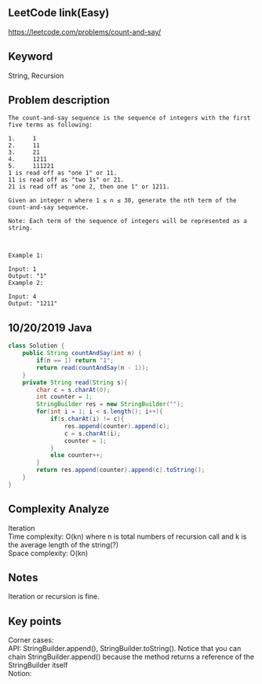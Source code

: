 ## LeetCode link(Easy)
https://leetcode.com/problems/count-and-say/

## Keyword
String, Recursion

## Problem description
```
The count-and-say sequence is the sequence of integers with the first five terms as following:

1.     1
2.     11
3.     21
4.     1211
5.     111221
1 is read off as "one 1" or 11.
11 is read off as "two 1s" or 21.
21 is read off as "one 2, then one 1" or 1211.

Given an integer n where 1 ≤ n ≤ 30, generate the nth term of the count-and-say sequence.

Note: Each term of the sequence of integers will be represented as a string.

 

Example 1:

Input: 1
Output: "1"
Example 2:

Input: 4
Output: "1211"
```

## 10/20/2019 Java

```java
class Solution {
    public String countAndSay(int n) {
        if(n == 1) return "1";
        return read(countAndSay(n - 1));
    }
    private String read(String s){
        char c = s.charAt(0);
        int counter = 1;
        StringBuilder res = new StringBuilder("");
        for(int i = 1; i < s.length(); i++){
            if(s.charAt(i) != c){
                res.append(counter).append(c);
                c = s.charAt(i);
                counter = 1;
            }
            else counter++;
        }
        return res.append(counter).append(c).toString();
    }
}
```
## Complexity Analyze
Iteration\
Time complexity: O(kn) where n is total numbers of recursion call and k is the average length of the string(?)\
Space complexity: O(kn)

## Notes
Iteration or recursion is fine.

## Key points
Corner cases:\
API: StringBuilder.append(), StringBuilder.toString(). Notice that you can chain StringBuilder.append() because the method returns a reference of the StringBuilder itself\
Notion: 
